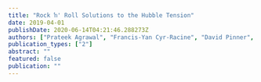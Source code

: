 ```yaml
---
title: "Rock ŉ' Roll Solutions to the Hubble Tension"
date: 2019-04-01
publishDate: 2020-06-14T04:21:46.288273Z
authors: ["Prateek Agrawal", "Francis-Yan Cyr-Racine", "David Pinner", "Lisa Randall"]
publication_types: ["2"]
abstract: ""
featured: false
publication: ""
---
```



